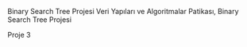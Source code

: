 Binary Search Tree Projesi
Veri Yapıları ve Algoritmalar Patikası, Binary Search Tree Projesi

Proje 3
